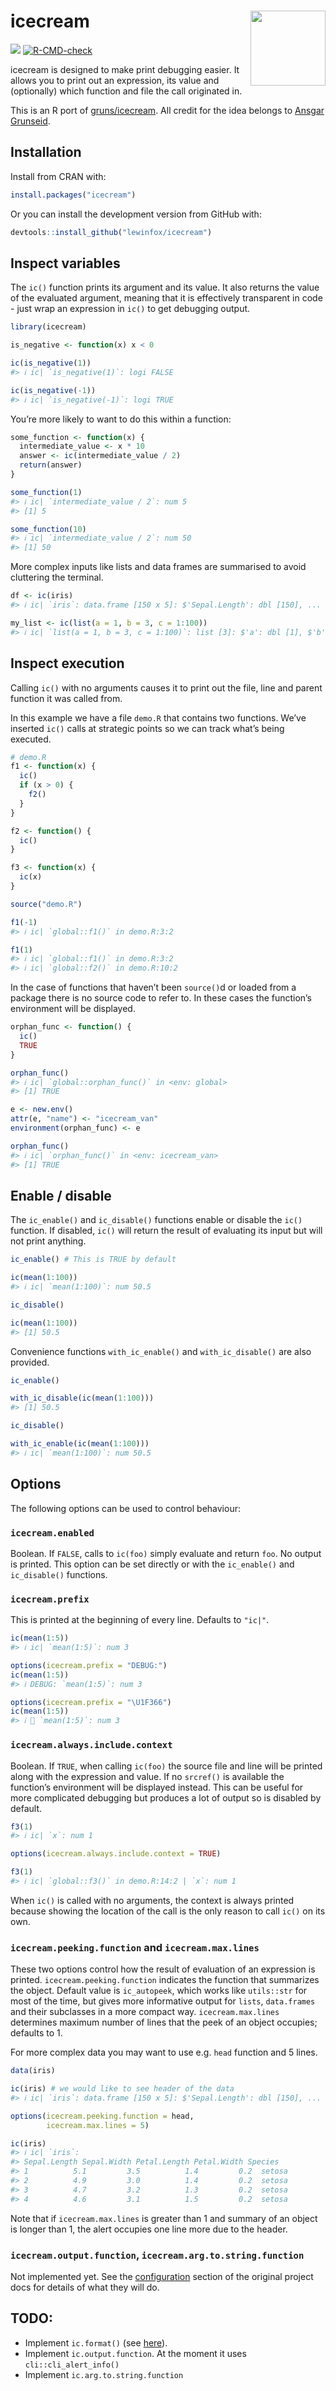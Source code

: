 
<!-- README.md is generated from README.Rmd. Please edit that file -->

# icecream <img src="man/figures/logo.svg" align="right" width="120" />

<!-- badges: start -->

[![](https://cranlogs.r-pkg.org/badges/icecream)](https://cran.r-project.org/package=icecream)
[![R-CMD-check](https://github.com/lewinfox/icecream/actions/workflows/R-CMD-check.yaml/badge.svg)](https://github.com/lewinfox/icecream/actions/workflows/R-CMD-check.yaml)
<!-- badges: end -->

icecream is designed to make print debugging easier. It allows you to
print out an expression, its value and (optionally) which function and
file the call originated in.

This is an R port of
[gruns/icecream](https://github.com/gruns/icecream). All credit for the
idea belongs to [Ansgar Grunseid](https://github.com/gruns).

## Installation

Install from CRAN with:

``` r
install.packages("icecream")
```

Or you can install the development version from GitHub with:

``` r
devtools::install_github("lewinfox/icecream")
```

## Inspect variables

The `ic()` function prints its argument and its value. It also returns
the value of the evaluated argument, meaning that it is effectively
transparent in code - just wrap an expression in `ic()` to get debugging
output.

``` r
library(icecream)

is_negative <- function(x) x < 0

ic(is_negative(1))
#> ℹ ic| `is_negative(1)`: logi FALSE

ic(is_negative(-1))
#> ℹ ic| `is_negative(-1)`: logi TRUE
```

You’re more likely to want to do this within a function:

``` r
some_function <- function(x) {
  intermediate_value <- x * 10
  answer <- ic(intermediate_value / 2)
  return(answer)
}

some_function(1)
#> ℹ ic| `intermediate_value / 2`: num 5
#> [1] 5

some_function(10)
#> ℹ ic| `intermediate_value / 2`: num 50
#> [1] 50
```

More complex inputs like lists and data frames are summarised to avoid
cluttering the terminal.

``` r
df <- ic(iris)
#> ℹ ic| `iris`: data.frame [150 x 5]: $'Sepal.Length': dbl [150], ...

my_list <- ic(list(a = 1, b = 3, c = 1:100))
#> ℹ ic| `list(a = 1, b = 3, c = 1:100)`: list [3]: $'a': dbl [1], $'b': dbl [1], $'c': int [100]
```

## Inspect execution

Calling `ic()` with no arguments causes it to print out the file, line
and parent function it was called from.

In this example we have a file `demo.R` that contains two functions.
We’ve inserted `ic()` calls at strategic points so we can track what’s
being executed.

``` r
# demo.R
f1 <- function(x) {
  ic()
  if (x > 0) {
    f2()
  }
}

f2 <- function() {
  ic()
}

f3 <- function(x) {
  ic(x)
}
```

``` r
source("demo.R")

f1(-1)
#> ℹ ic| `global::f1()` in demo.R:3:2

f1(1)
#> ℹ ic| `global::f1()` in demo.R:3:2
#> ℹ ic| `global::f2()` in demo.R:10:2
```

In the case of functions that haven’t been `source()`d or loaded from a
package there is no source code to refer to. In these cases the
function’s environment will be displayed.

``` r
orphan_func <- function() {
  ic()
  TRUE
}

orphan_func()
#> ℹ ic| `global::orphan_func()` in <env: global>
#> [1] TRUE

e <- new.env()
attr(e, "name") <- "icecream_van"
environment(orphan_func) <- e

orphan_func()
#> ℹ ic| `orphan_func()` in <env: icecream_van>
#> [1] TRUE
```

## Enable / disable

The `ic_enable()` and `ic_disable()` functions enable or disable the
`ic()` function. If disabled, `ic()` will return the result of
evaluating its input but will not print anything.

``` r
ic_enable() # This is TRUE by default

ic(mean(1:100))
#> ℹ ic| `mean(1:100)`: num 50.5

ic_disable()

ic(mean(1:100))
#> [1] 50.5
```

Convenience functions `with_ic_enable()` and `with_ic_disable()` are
also provided.

``` r
ic_enable()

with_ic_disable(ic(mean(1:100)))
#> [1] 50.5

ic_disable()

with_ic_enable(ic(mean(1:100)))
#> ℹ ic| `mean(1:100)`: num 50.5
```

## Options

The following options can be used to control behaviour:

### `icecream.enabled`

Boolean. If `FALSE`, calls to `ic(foo)` simply evaluate and return
`foo`. No output is printed. This option can be set directly or with the
`ic_enable()` and `ic_disable()` functions.

### `icecream.prefix`

This is printed at the beginning of every line. Defaults to `"ic|"`.

``` r
ic(mean(1:5))
#> ℹ ic| `mean(1:5)`: num 3

options(icecream.prefix = "DEBUG:")
ic(mean(1:5))
#> ℹ DEBUG: `mean(1:5)`: num 3

options(icecream.prefix = "\U1F366")
ic(mean(1:5))
#> ℹ 🍦 `mean(1:5)`: num 3
```

### `icecream.always.include.context`

Boolean. If `TRUE`, when calling `ic(foo)` the source file and line will
be printed along with the expression and value. If no `srcref()` is
available the function’s environment will be displayed instead. This can
be useful for more complicated debugging but produces a lot of output so
is disabled by default.

``` r
f3(1)
#> ℹ ic| `x`: num 1

options(icecream.always.include.context = TRUE)

f3(1)
#> ℹ ic| `global::f3()` in demo.R:14:2 | `x`: num 1
```

When `ic()` is called with no arguments, the context is always printed
because showing the location of the call is the only reason to call
`ic()` on its own.

### `icecream.peeking.function` and `icecream.max.lines`

These two options control how the result of evaluation of an expression
is printed. `icecream.peeking.function` indicates the function that
summarizes the object. Default value is `ic_autopeek`, which works like
`utils::str` for most of the time, but gives more informative output for
`lists`, `data.frames` and their subclasses in a more compact way.
`icecream.max.lines` determines maximum number of lines that the peek of
an object occupies; defaults to 1.

For more complex data you may want to use e.g. `head` function and 5
lines.

``` r
data(iris)

ic(iris) # we would like to see header of the data
#> ℹ ic| `iris`: data.frame [150 x 5]: $'Sepal.Length': dbl [150], ...

options(icecream.peeking.function = head,
        icecream.max.lines = 5)

ic(iris)
#> ℹ ic| `iris`: 
#> Sepal.Length Sepal.Width Petal.Length Petal.Width Species
#> 1          5.1         3.5          1.4         0.2  setosa
#> 2          4.9         3.0          1.4         0.2  setosa
#> 3          4.7         3.2          1.3         0.2  setosa
#> 4          4.6         3.1          1.5         0.2  setosa
```

Note that if `icecream.max.lines` is greater than 1 and summary of an
object is longer than 1, the alert occupies one line more due to the
header.

### `icecream.output.function`, `icecream.arg.to.string.function`

Not implemented yet. See the
[configuration](https://github.com/gruns/icecream#configuration) section
of the original project docs for details of what they will do.

## TODO:

- Implement `ic.format()` (see
  [here](https://github.com/gruns/icecream#miscellaneous)).
- Implement `ic.output.function`. At the moment it uses
  `cli::cli_alert_info()`
- Implement `ic.arg.to.string.function`
